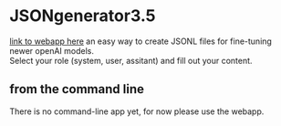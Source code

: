 # JSONgenerator3.5
[link to webapp here](https://jsonl-generator3-5.streamlit.app/)
an easy way to create JSONL files for fine-tuning newer openAI models.  
Select your role (system, user, assitant) and fill out your content.  
## from the command line
There is no command-line app yet, for now please use the webapp.  

